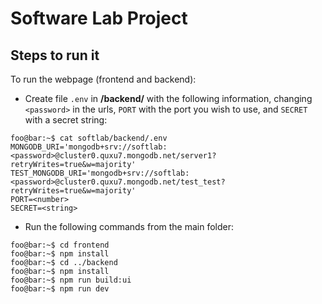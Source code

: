 # Software Lab Project

## Steps to run it

To run the webpage (frontend and backend):

* Create file `.env` in **/backend/** with the following information, changing `<password>` in the urls, `PORT` with the port you wish to use, and `SECRET` with a secret string:
```console
foo@bar:~$ cat softlab/backend/.env
MONGODB_URI='mongodb+srv://softlab:<password>@cluster0.quxu7.mongodb.net/server1?retryWrites=true&w=majority'
TEST_MONGODB_URI='mongodb+srv://softlab:<password>@cluster0.quxu7.mongodb.net/test_test?retryWrites=true&w=majority'
PORT=<number>
SECRET=<string>
```

* Run the following commands from the main folder:
```console
foo@bar:~$ cd frontend
foo@bar:~$ npm install
foo@bar:~$ cd ../backend
foo@bar:~$ npm install
foo@bar:~$ npm run build:ui
foo@bar:~$ npm run dev
```